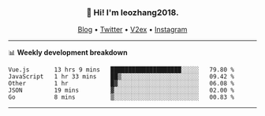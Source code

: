 <h3 align="center">👋 Hi! I'm leozhang2018.</h3>
<p align="center">
  <a href="https://code.leozhang2018.me">Blog</a> •
  <a href="https://twitter.com/leozhang2018">Twitter</a> •
  <a href="https://www.v2ex.com/member/leozhang">V2ex</a> •
  <a href="https://www.instagram.com/leozhanghere">Instagram</a>
</p>

-------

📊 **Weekly development breakdown**
<!--START_SECTION:waka-->
```text
Vue.js       13 hrs 9 mins   ████████████████████░░░░░   79.80 % 
JavaScript   1 hr 33 mins    ██▒░░░░░░░░░░░░░░░░░░░░░░   09.42 % 
Other        1 hr            █▓░░░░░░░░░░░░░░░░░░░░░░░   06.08 % 
JSON         19 mins         ▓░░░░░░░░░░░░░░░░░░░░░░░░   02.00 % 
Go           8 mins          ▒░░░░░░░░░░░░░░░░░░░░░░░░   00.83 % 
```
<!--END_SECTION:waka-->
-------
